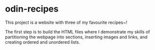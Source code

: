 # odin-recipes
This project is a website with three of my favourite recipes~! 

The first step is to build the HTML files where I demonstrate my skills of partitioning the webpage into sections, inserting images and links, and creating ordered and unordered lists.